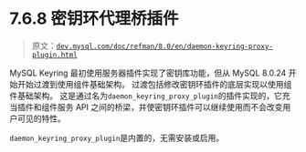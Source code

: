 # 7.6.8 密钥环代理桥插件

> 原文：[`dev.mysql.com/doc/refman/8.0/en/daemon-keyring-proxy-plugin.html`](https://dev.mysql.com/doc/refman/8.0/en/daemon-keyring-proxy-plugin.html)

MySQL Keyring 最初使用服务器插件实现了密钥库功能，但从 MySQL 8.0.24 开始开始过渡到使用组件基础架构。 过渡包括修改密钥环插件的底层实现以使用组件基础架构。 这是通过名为`daemon_keyring_proxy_plugin`的插件实现的，它充当插件和组件服务 API 之间的桥梁，并使密钥环插件可以继续使用而不会改变用户可见的特性。

`daemon_keyring_proxy_plugin`是内置的，无需安装或启用。
